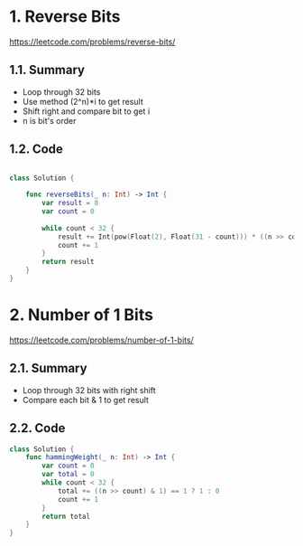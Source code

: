 # 1. Reverse Bits

https://leetcode.com/problems/reverse-bits/

## 1.1. Summary

 - Loop through 32 bits
 - Use method (2^n)*i to get result
  - Shift right and compare bit to get i
  - n is bit's order

## 1.2. Code

```swift

class Solution {
    
    func reverseBits(_ n: Int) -> Int {
        var result = 0
        var count = 0
        
        while count < 32 {
            result += Int(pow(Float(2), Float(31 - count))) * ((n >> count) & 1)
            count += 1
        }
        return result
    }
}
```

# 2. Number of 1 Bits

https://leetcode.com/problems/number-of-1-bits/

## 2.1. Summary

 - Loop through 32 bits with right shift
 - Compare each bit & 1 to get result

## 2.2. Code

```swift
class Solution {
    func hammingWeight(_ n: Int) -> Int {
        var count = 0
        var total = 0
        while count < 32 {
            total += ((n >> count) & 1) == 1 ? 1 : 0
            count += 1
        }
        return total
    }
}
```

